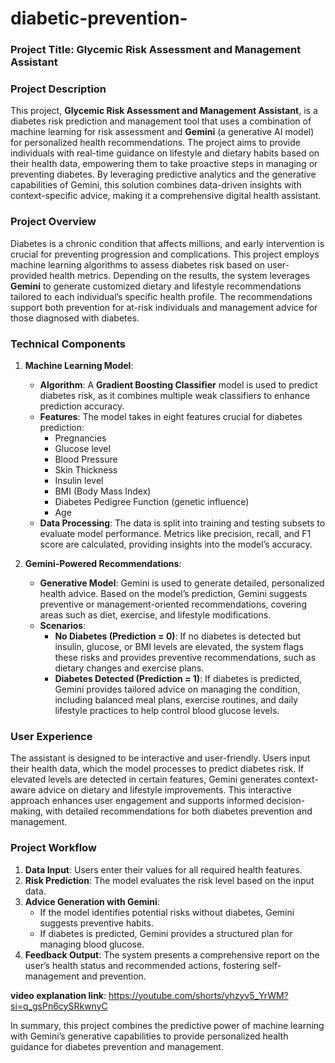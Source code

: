 # diabetic-prevention-

### Project Title: Glycemic Risk Assessment and Management Assistant

### Project Description

This project, **Glycemic Risk Assessment and Management Assistant**, is a diabetes risk prediction and management tool that uses a combination of machine learning for risk assessment and **Gemini** (a generative AI model) for personalized health recommendations. The project aims to provide individuals with real-time guidance on lifestyle and dietary habits based on their health data, empowering them to take proactive steps in managing or preventing diabetes. By leveraging predictive analytics and the generative capabilities of Gemini, this solution combines data-driven insights with context-specific advice, making it a comprehensive digital health assistant.

### Project Overview

Diabetes is a chronic condition that affects millions, and early intervention is crucial for preventing progression and complications. This project employs machine learning algorithms to assess diabetes risk based on user-provided health metrics. Depending on the results, the system leverages **Gemini** to generate customized dietary and lifestyle recommendations tailored to each individual’s specific health profile. The recommendations support both prevention for at-risk individuals and management advice for those diagnosed with diabetes.

### Technical Components

1. **Machine Learning Model**:
   - **Algorithm**: A **Gradient Boosting Classifier** model is used to predict diabetes risk, as it combines multiple weak classifiers to enhance prediction accuracy.
   - **Features**: The model takes in eight features crucial for diabetes prediction:
     - Pregnancies
     - Glucose level
     - Blood Pressure
     - Skin Thickness
     - Insulin level
     - BMI (Body Mass Index)
     - Diabetes Pedigree Function (genetic influence)
     - Age
   - **Data Processing**: The data is split into training and testing subsets to evaluate model performance. Metrics like precision, recall, and F1 score are calculated, providing insights into the model’s accuracy.

2. **Gemini-Powered Recommendations**:
   - **Generative Model**: Gemini is used to generate detailed, personalized health advice. Based on the model’s prediction, Gemini suggests preventive or management-oriented recommendations, covering areas such as diet, exercise, and lifestyle modifications.
   - **Scenarios**:
     - **No Diabetes (Prediction = 0)**: If no diabetes is detected but insulin, glucose, or BMI levels are elevated, the system flags these risks and provides preventive recommendations, such as dietary changes and exercise plans.
     - **Diabetes Detected (Prediction = 1)**: If diabetes is predicted, Gemini provides tailored advice on managing the condition, including balanced meal plans, exercise routines, and daily lifestyle practices to help control blood glucose levels.

### User Experience

The assistant is designed to be interactive and user-friendly. Users input their health data, which the model processes to predict diabetes risk. If elevated levels are detected in certain features, Gemini generates context-aware advice on dietary and lifestyle improvements. This interactive approach enhances user engagement and supports informed decision-making, with detailed recommendations for both diabetes prevention and management.

### Project Workflow

1. **Data Input**: Users enter their values for all required health features.
2. **Risk Prediction**: The model evaluates the risk level based on the input data.
3. **Advice Generation with Gemini**:
   - If the model identifies potential risks without diabetes, Gemini suggests preventive habits.
   - If diabetes is predicted, Gemini provides a structured plan for managing blood glucose.
4. **Feedback Output**: The system presents a comprehensive report on the user’s health status and recommended actions, fostering self-management and prevention.

**video explanation link**: https://youtube.com/shorts/yhzyv5_YrWM?si=q_gsPn6cySRkwnyC

In summary, this project combines the predictive power of machine learning with Gemini’s generative capabilities to provide personalized health guidance for diabetes prevention and management.

